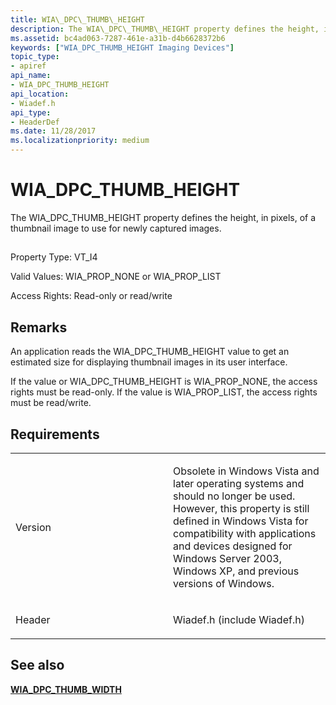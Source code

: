 ```yaml
---
title: WIA\_DPC\_THUMB\_HEIGHT
description: The WIA\_DPC\_THUMB\_HEIGHT property defines the height, in pixels, of a thumbnail image to use for newly captured images.
ms.assetid: bc4ad063-7287-461e-a31b-d4b6628372b6
keywords: ["WIA_DPC_THUMB_HEIGHT Imaging Devices"]
topic_type:
- apiref
api_name:
- WIA_DPC_THUMB_HEIGHT
api_location:
- Wiadef.h
api_type:
- HeaderDef
ms.date: 11/28/2017
ms.localizationpriority: medium
---
```


# WIA\_DPC\_THUMB\_HEIGHT


The WIA\_DPC\_THUMB\_HEIGHT property defines the height, in pixels, of a thumbnail image to use for newly captured images.

## <span id="ddk_wia_dpc_thumb_height_si"></span><span id="DDK_WIA_DPC_THUMB_HEIGHT_SI"></span>


Property Type: VT\_I4

Valid Values: WIA\_PROP\_NONE or WIA\_PROP\_LIST

Access Rights: Read-only or read/write

Remarks
-------

An application reads the WIA\_DPC\_THUMB\_HEIGHT value to get an estimated size for displaying thumbnail images in its user interface.

If the value or WIA\_DPC\_THUMB\_HEIGHT is WIA\_PROP\_NONE, the access rights must be read-only. If the value is WIA\_PROP\_LIST, the access rights must be read/write.

Requirements
------------

<table>
<colgroup>
<col width="50%" />
<col width="50%" />
</colgroup>
<tbody>
<tr class="odd">
<td><p>Version</p></td>
<td><p>Obsolete in Windows Vista and later operating systems and should no longer be used. However, this property is still defined in Windows Vista for compatibility with applications and devices designed for Windows Server 2003, Windows XP, and previous versions of Windows.</p></td>
</tr>
<tr class="even">
<td><p>Header</p></td>
<td>Wiadef.h (include Wiadef.h)</td>
</tr>
</tbody>
</table>

## See also


[**WIA\_DPC\_THUMB\_WIDTH**](wia-dpc-thumb-width.md)

 

 






